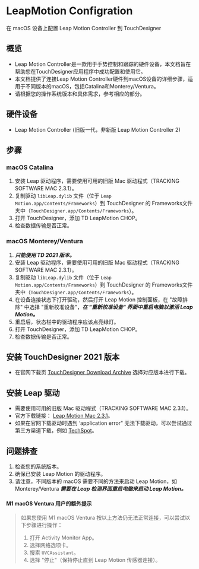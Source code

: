 # LeapMotion Configration

 在 macOS 设备上配置 Leap Motion Controller 到 TouchDesigner

## 概览

- Leap Motion Controller是一款用于手势控制和跟踪的硬件设备，本文档旨在帮助您在TouchDesigner应用程序中成功配置和使用它。
- 本文档提供了连接Leap Motion Controller硬件到macOS设备的详细步骤，适用于不同版本的macOS，包括Catalina和Monterey/Ventura。
- 请根据您的操作系统版本和具体需求，参考相应的部分。


## 硬件设备
- Leap Motion Controller (旧版一代，非新版 Leap Motion Controller 2)

## 步骤

### macOS Catalina

1. 安装 Leap 驱动程序，需要使用可用的旧版 Mac 驱动程式（TRACKING SOFTWARE MAC 2.3.1）。
2. 复制驱动 `libLeap.dylib` 文件（位于 `Leap Motion.app/Contents/Frameworks`）到 TouchDesigner 的 Frameworks文件夹中（`TouchDesigner.app/Contents/Frameworks`）。
3. 打开 TouchDesigner，添加 TD LeapMotion CHOP。
4. 检查数据传输是否正常。

### macOS Monterey/Ventura

1. ***只能使用 TD 2021 版本。***
2. 安装 Leap 驱动程序，需要使用可用的旧版 Mac 驱动程式（TRACKING SOFTWARE MAC 2.3.1）。
3. 复制驱动 `libLeap.dylib` 文件（位于 `Leap Motion.app/Contents/Frameworks`）到 TouchDesigner 的 Frameworks文件夹中（`TouchDesigner.app/Contents/Frameworks`）。
4. 在设备连接状态下打开驱动，然后打开 Leap Motion 控制面板，在 "故障排除" 中选择 "重新校准设备"，***在 "重新校准设备" 界面中重启电脑以激活 Leap Motion。***
5. 重启后，状态栏中的驱动程序应该点亮绿灯。
6. 打开 TouchDesigner，添加 TD LeapMotion CHOP。
7. 检查数据传输是否正常。

## 安装 TouchDesigner 2021 版本

- 在官网下载页 [TouchDesigner Download Archive](https://derivative.ca/download/archive) 选择对应版本进行下载。

## 安装 Leap 驱动

- 需要使用可用的旧版 Mac 驱动程式（TRACKING SOFTWARE MAC 2.3.1）。
- 官方下载链接： [Leap Motion Mac 2.3.1](https://developer.leapmotion.com/releases/mac-2-3-1)。
- 如果在官网下载驱动时遇到 ‘application error" 无法下载驱动，可以尝试通过第三方渠道下载，例如 [TechSpot](https://www.techspot.com/downloads/6701-leap-motion.html)。

## 问题排查

1. 检查您的系统版本。
2. 确保已安装 Leap Motion 的驱动程序。
3. 请注意，不同版本的 macOS 需要不同的方法来启动 Leap Motion，如 Monterey/Ventura ***需要在 Leap 检测界面重启电脑来启动 Leap Motion。***

#### M1 macOS Ventura 用户的额外提示

> 如果您使用 M1 macOS Ventura 按以上方法仍无法正常连接，可以尝试以下步骤进行操作：
>
> 1. 打开 Activity Monitor App。
> 2. 选择网络选项卡。
> 3. 搜索 `UVCAssistant`。
> 4. 选择 "停止"（保持停止直到 Leap Motion 传感器连接）。
